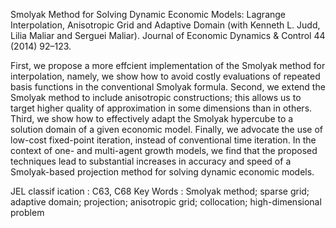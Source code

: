 Smolyak Method for Solving Dynamic Economic Models: Lagrange Interpolation, Anisotropic Grid and Adaptive Domain (with Kenneth L. Judd, Lilia Maliar and Serguei Maliar). Journal of Economic Dynamics & Control 44 (2014) 92–123.

First, we propose a more effcient implementation of the Smolyak method for interpolation, namely, we show how to avoid costly evaluations of repeated basis functions in the conventional Smolyak formula. Second, we extend the Smolyak method to include anisotropic constructions; this allows us to target higher quality of approximation in some dimensions than in others. Third, we show how to effectively adapt the Smolyak hypercube to a solution domain of a given economic model. Finally, we advocate the use of low-cost fixed-point iteration, instead of conventional time iteration. In the context of one- and multi-agent growth models, we find that the proposed techniques lead to substantial increases in accuracy and speed of a Smolyak-based projection method for solving dynamic economic models.

JEL classif ication : C63, C68
Key Words : Smolyak method; sparse grid; adaptive domain; projection; anisotropic grid; collocation; high-dimensional problem
